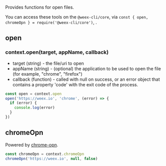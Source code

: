 Provides functions for open files.

You can access these tools on the `@weex-cli/core`, via `const { open, chromeOpn } = require('@weex-cli/core')`, .


## open

### context.open(target, appName, callback)

- target (string) - the file/uri to open
- appName (string) - (optional) the application to be used to open the file (for example, "chrome", "firefox")
- callback (function) - called with null on success, or an error object that contains a property 'code' with the exit code of the process.

```js
const open = context.open
open('https://weex.io', 'chrome', (error) => {
  if (error) {
    console.log(error)
  }
})
```

## chromeOpn

Powered by [chrome-opn](https://www.npmjs.com/package/chrome-opn).

```js
const chromeOpn = context.chromeOpn
chromeOpn('https://weex.io', null, false)
```
